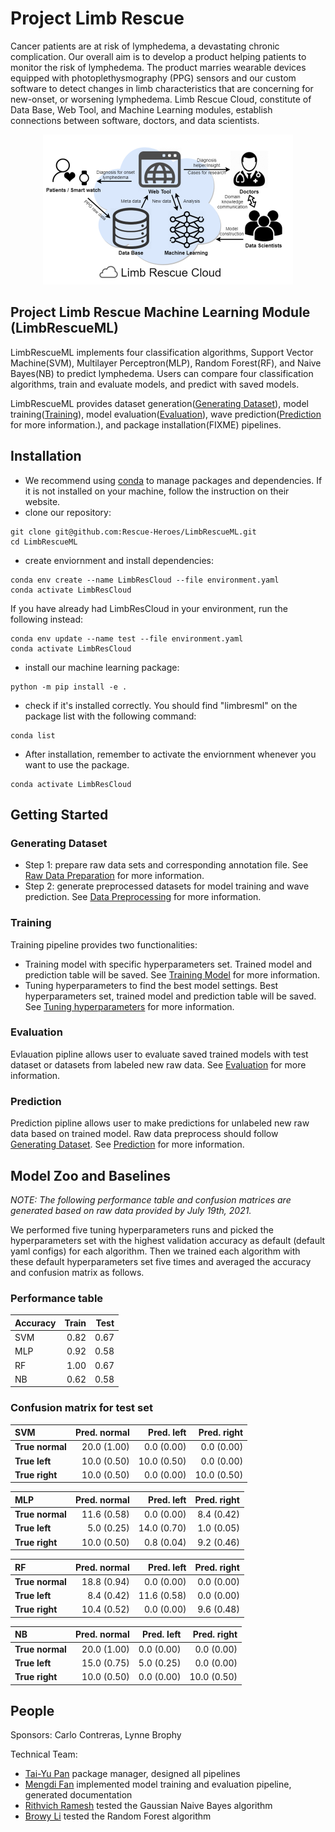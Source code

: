 # Project Limb Rescue
Cancer patients are at risk of lymphedema, a devastating chronic complication. Our overall aim is to develop a product helping patients to monitor the risk of lymphedema. The product marries wearable devices equipped with photoplethysmography (PPG) sensors and our custom software to detect changes in limb characteristics that are concerning for new-onset, or worsening lymphedema. 
Limb Rescue Cloud, constitute of Data Base, Web Tool, and Machine Learning modules, establish connections between software, doctors, and data scientists.
<p align="center"><img src="figures/PLR_context_diagram.png" width="400"></p>

## Project Limb Rescue Machine Learning Module (LimbRescueML)
LimbRescueML implements four classification algorithms, Support Vector Machine(SVM), Multilayer Perceptron(MLP), Random Forest(RF), and Naive Bayes(NB) to predict lymphedema. Users can compare four classification algorithms, train and evaluate models, and predict with saved models.

LimbRescueML provides dataset generation([Generating Dataset](https://github.com/Rescue-Heroes/LimbRescueML#getting-started)), model training([Training](https://github.com/Rescue-Heroes/LimbRescueML#training)), model evaluation([Evaluation](https://github.com/Rescue-Heroes/LimbRescueML/blob/main/docs/evaluation.md)), wave prediction([Prediction](https://github.com/Rescue-Heroes/LimbRescueML/blob/main/docs/prediction.md) for more information.), and package installation(FIXME) pipelines.

## Installation
- We recommend using [conda](https://docs.conda.io/projects/conda/en/latest/user-guide/install/index.html) to manage packages and dependencies. If it is not installed on your machine, follow the instruction on their website. 
- clone our repository:
```
git clone git@github.com:Rescue-Heroes/LimbRescueML.git
cd LimbRescueML
```
- create enviornment and install dependencies:
```
conda env create --name LimbResCloud --file environment.yaml
conda activate LimbResCloud
```
If you have already had LimbResCloud in your environment, run the following instead:
```
conda env update --name test --file environment.yaml
conda activate LimbResCloud
```
- install our machine learning package:
```
python -m pip install -e .
```
- check if it's installed correctly. You should find "limbresml" on the package list with the following command:
```
conda list
```
- After installation, remember to activate the enviornment whenever you want to use the package. 
```
conda activate LimbResCloud
```

## Getting Started
### Generating Dataset 
- Step 1: prepare raw data sets and corresponding annotation file. See [Raw Data Preparation](https://github.com/Rescue-Heroes/LimbRescueML/blob/main/docs/generating_dataset.md#raw-data-preparation) for more information.
- Step 2: generate preprocessed datasets for model training and wave prediction. See [Data Preprocessing](https://github.com/Rescue-Heroes/LimbRescueML/blob/main/docs/generating_dataset.md#data-preprocessing) for more information.

### Training
Training pipeline provides two functionalities:
- Training model with specific hyperparameters set. Trained model and prediction table will be saved. See [Training Model](https://github.com/Rescue-Heroes/LimbRescueML/blob/main/docs/training.md#training-model-with-hyperparameters-specified) for more information.
- Tuning hyperparameters to find the best model settings. Best hyperparameters set, trained model and prediction table will be saved. See [Tuning hyperparameters](https://github.com/Rescue-Heroes/LimbRescueML/blob/main/docs/training.md#tuning-hyperparameters-for-best-model-settings) for more information.

### Evaluation
Evlauation pipline allows user to evaluate saved trained models with test dataset or datasets from labeled new raw data. See [Evaluation](https://github.com/Rescue-Heroes/LimbRescueML/blob/main/docs/evaluation.md) for more information.

### Prediction
Prediction pipline allows user to make predictions for unlabeled new raw data based on trained model. Raw data preprocess should follow [Generating Dataset](https://github.com/Rescue-Heroes/LimbRescueML#getting-started). See [Prediction](https://github.com/Rescue-Heroes/LimbRescueML/blob/main/docs/prediction.md) for more information.

## Model Zoo and Baselines
_NOTE: The following performance table and confusion matrices are generated based on raw data provided by July 19th, 2021._

We performed five tuning hyperparameters runs and picked the hyperparameters set with the highest validation accuracy as default (default yaml configs) for each algorithm. Then we trained each algorithm with these default hyperparameters set five times and averaged the accuracy and confusion matrix as follows.

### Performance table
| Accuracy | Train | Test |
|:---|---:|---:|
| SVM | 0.82 | 0.67 |
| MLP | 0.92 | 0.58 |
| RF | 1.00 | 0.67 |
| NB | 0.62 | 0.58 |

### Confusion matrix for test set
| SVM | Pred. normal | Pred. left | Pred. right |
| :--- | ---: | ---: | ---: | 
| **True normal** | 20.0 (1.00) | 0.0 (0.00) | 0.0 (0.00) |
| **True left** | 10.0 (0.50) | 10.0 (0.50) | 0.0 (0.00) |
| **True right** | 10.0 (0.50) | 0.0 (0.00) | 10.0 (0.50) |

| MLP | Pred. normal | Pred. left | Pred. right |
| :--- | ---: | ---: | ---: | 
| **True normal** | 11.6 (0.58) | 0.0 (0.00) | 8.4 (0.42) |
| **True left** | 5.0 (0.25) | 14.0 (0.70) | 1.0 (0.05) |
| **True right** | 10.0 (0.50) | 0.8 (0.04) | 9.2 (0.46) |

| RF | Pred. normal | Pred. left | Pred. right |
| :--- | ---: | ---: | ---: |
| **True normal** | 18.8 (0.94) | 0.0 (0.00) | 0.0 (0.00) |
| **True left** | 8.4 (0.42) | 11.6 (0.58) | 0.0 (0.00) |
| **True right** | 10.4 (0.52) | 0.0 (0.00) | 9.6 (0.48) |

| NB | Pred. normal | Pred. left | Pred. right |
| :--- | ---: | ---: | ---: |
| **True normal** | 20.0 (1.00) | 0.0 (0.00) | 0.0 (0.00) |
| **True left** | 15.0 (0.75) | 5.0 (0.25) | 0.0 (0.00) |
| **True right** | 10.0 (0.50) | 0.0 (0.00) | 10.0 (0.50) |

## People
Sponsors: Carlo Contreras, Lynne Brophy

Technical Team: 
- [Tai-Yu Pan](https://github.com/tydpan) package manager, designed all pipelines
- [Mengdi Fan](https://github.com/mengdifan) implemented model training and evaluation pipeline, generated documentation
- [Rithvich Ramesh](https://github.com/rithvichramesh) tested the Gaussian Naive Bayes algorithm
- [Browy Li](https://github.com/BrowyLi) tested the Random Forest algorithm



